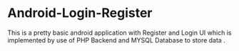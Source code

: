 # Android-Login-Register
This is a pretty basic android application with Register and Login UI which is implemented by use of PHP Backend and MYSQL Database to store data .
